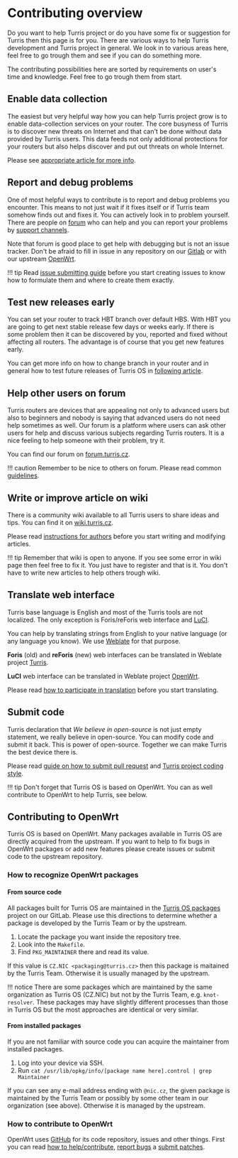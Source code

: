 # Contributing overview
Do you want to help Turris project or do you have some fix or suggestion for
Turris then this page is for you. There are various ways to help Turris
development and Turris project in general. We look in to various areas here, feel
free to go trough them and see if you can do something more.

The contributing possibilities here are sorted by requirements on user's time and
knowledge. Feel free to go trough them from start.

## Enable data collection
The easiest but very helpful way how you can help Turris project grow is to enable
data-collection services on your router. The core busyness of Turris is to
discover new threats on Internet and that can't be done without data provided by
Turris users. This data feeds not only additional protections for your routers but
also helps discover and put out threats on whole Internet.

Please see [appropriate article for more info](../../basics/collect/collect.md).

## Report and debug problems
One of most helpful ways to contribute is to report and debug problems you
encounter. This means to not just wait if it fixes itself or if Turris team
somehow finds out and fixes it. You can actively look in to problem yourself.
There are people on [forum](https://forum.turris.cz) who can help and you can
report your problems by [support channels](../../basics/support.md).

Note that forum is good place to get help with debugging but is not an issue
tracker. Don't be afraid to fill in issue in any repository on our
[Gitlab](https://gitlab.nic.cz/turris) or with our upstream
[OpenWrt](https://openwrt.org/bugs).

!!! tip
    Read [issue submitting guide](issues.md) before you start creating issues to
    know how to formulate them and where to create them exactly.

## Test new releases early
You can set your router to track HBT branch over default HBS. With HBT you are
going to get next stable release few days or weeks early. If there is some problem
then it can be discovered by you, reported and fixed without affecting all
routers. The advantage is of course that you get new features early.

You can get more info on how to change branch in your router and in general how
to test future releases of Turris OS in [following article](../testing.md).

## Help other users on forum
Turris routers are devices that are appealing not only to advanced users but also
to beginners and nobody is saying that advanced users do not need help sometimes
as well. Our forum is a platform where users can ask other users for help and
discuss various subjects regarding Turris routers. It is a nice feeling to help
someone with their problem, try it.

You can find our forum on [forum.turris.cz](https://forum.turris.cz).

!!! caution
    Remember to be nice to others on forum. Please read common
    [guidelines](https://forum.turris.cz/faq).

## Write or improve article on wiki
There is a community wiki available to all Turris users to share ideas and tips.
You can find it on [wiki.turris.cz](https://wiki.turris.cz/doc/en/start).

Please read [instructions for
authors](https://wiki.turris.cz/doc/en/public/instructions) before you start
writing and modifying articles.

!!! tip
    Remember that wiki is open to anyone. If you see some error in wiki page then
    feel free to fix it. You just have to register and that is it. You don't have
    to write new articles to help others trough wiki.

## Translate web interface
Turris base language is English and most of the Turris tools are not localized.
The only exception is Foris/reForis web interface and [LuCI](../../basics/luci/luci.md).

You can help by translating strings from English to your native language (or any
language you know). We use [Weblate](https://weblate.org/) for that purpose.

__Foris__ (old) and __reForis__ (new) web interfaces can be translated in Weblate project
[Turris](https://hosted.weblate.org/projects/turris/).

__LuCI__ web interface can be translated in Weblate project
[OpenWrt](https://hosted.weblate.org/projects/openwrt/).

Please read [how to participate in translation](translation.md) before you start translating.

## Submit code
Turris declaration that _We believe in open-source_ is not just empty statement,
we really believe in open-source. You can modify code and submit it back. This is
power of open-source. Together we can make Turris the best device there is.

Please read [guide on how to submit pull request](pull-request.md) and
[Turris project coding style](style.md).

!!! tip
    Don't forget that Turris OS is based on OpenWrt. You can as well contribute to
    OpenWrt to help Turris, see below.

## Contributing to OpenWrt

Turris OS is based on OpenWrt. Many packages available in Turris OS are
directly acquired from the upstream. If you want to help to fix bugs in
OpenWrt packages or add new features please create issues or submit
code to the upstream repository.

### How to recognize OpenWrt packages

#### From source code

All packages built for Turris OS are maintained in the [Turris OS packages](https://gitlab.nic.cz/turris/turris-os-packages)
project on our GitLab. Please use this directions to determine whether
a package is developed by the Turris Team or by the upstream.

1. Locate the package you want inside the repository tree.
2. Look into the `Makefile`.
3. Find `PKG_MAINTAINER` there and read its value.

If this value is `CZ.NIC <packaging@turris.cz>` then this package is
maitained by the Turris Team. Otherwise it is usually managed by
the upstream.

!!! notice
    There are some packages which are maintained by the same organization
    as Turris OS (CZ.NIC) but not by the Turris Team, e.g. `knot-resolver`.
    These packages may have slightly different processes than those in
    Turris OS but the most approaches are identical or very similar.

#### From installed packages

If you are not familiar with source code you can acquire the maintainer
from installed packages.

1. Log into your device via SSH.
2. Run `cat /usr/lib/opkg/info/[package name here].control | grep Maintainer`

If you can see any e-mail address ending with `@nic.cz`, the given package
is maintained by the Turris Team or possibly by some other team in our
organization (see above). Otherwise it is managed by the upstream.

### How to contribute to OpenWrt

OpenWrt uses [GitHub](https://github.com/openwrt/) for its code repository,
issues and other things. First you can read [how to help/contribute](https://openwrt.org/faq/how_can_i_help_or_contribute),
[report bugs](https://openwrt.org/bugs) a [submit patches](https://openwrt.org/submitting-patches).
